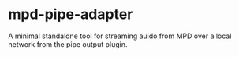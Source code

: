 # mpd-pipe-adapter
A minimal standalone tool for streaming auido from MPD over a local network from the pipe output plugin.

